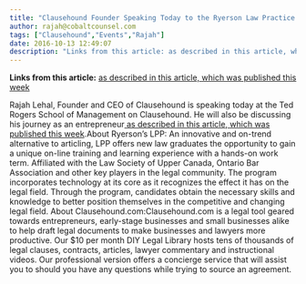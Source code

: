 ```yaml
---
title: "Clausehound Founder Speaking Today to the Ryerson Law Practice Program"
author: rajah@cobaltcounsel.com
tags: ["Clausehound","Events","Rajah"]
date: 2016-10-13 12:49:07
description: "Links from this article: as described in this article, which was published this weekRajah Lehal, Founder and CEO of Clausehound is speaking today at..."
---
```


**Links from this article:**
[ as described in this article, which was published this week](http://blog.clausehound.com/from-briefcase-and-shiny-shoes-to-backpack-and-sneakers/)

Rajah Lehal, Founder and CEO of Clausehound is speaking today at the Ted Rogers School of Management on Clausehound.  He will also be discussing his journey as an entrepreneur[ as described in this article, which was published this week](http://blog.clausehound.com/from-briefcase-and-shiny-shoes-to-backpack-and-sneakers/).About Ryerson’s LPP: An innovative and on-trend alternative to articling, LPP offers new law graduates the opportunity to gain a unique on-line training and learning experience with a hands-on work term. Affiliated with the Law Society of Upper Canada, Ontario Bar Association and other key players in the legal community. The program incorporates technology at its core as it recognizes the effect it has on the legal field. Through the program, candidates obtain the necessary skills and knowledge to better position themselves in the competitive and changing legal field. About Clausehound.com:Clausehound.com is a legal tool geared towards entrepreneurs, early-stage businesses and small businesses alike to help draft legal documents to make businesses and lawyers more productive. Our $10 per month DIY Legal Library hosts tens of thousands of legal clauses, contracts, articles, lawyer commentary and instructional videos. Our professional version offers a concierge service that will assist you to should you have any questions while trying to source an agreement.